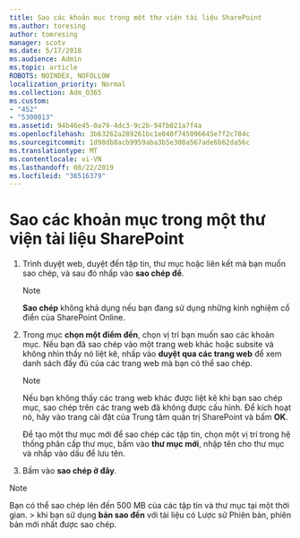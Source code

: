 ```yaml
---
title: Sao các khoản mục trong một thư viện tài liệu SharePoint
ms.author: toresing
author: tomresing
manager: scotv
ms.date: 5/17/2018
ms.audience: Admin
ms.topic: article
ROBOTS: NOINDEX, NOFOLLOW
localization_priority: Normal
ms.collection: Adm_O365
ms.custom:
- "452"
- "5300013"
ms.assetid: 94b46e45-0a79-4dc3-9c2b-94fb021a7f4a
ms.openlocfilehash: 3b63262a289261bc1e040f745096645e7f2c784c
ms.sourcegitcommit: 1d98db8acb9959aba3b5e308a567ade6b62da56c
ms.translationtype: MT
ms.contentlocale: vi-VN
ms.lasthandoff: 08/22/2019
ms.locfileid: "36516379"
---
```

# <a name="copy-items-in-a-sharepoint-document-library"></a>Sao các khoản mục trong một thư viện tài liệu SharePoint

1. Trình duyệt web, duyệt đến tập tin, thư mục hoặc liên kết mà bạn muốn sao chép, và sau đó nhấp vào **sao chép để**.

    > [!NOTE]
    > **Sao chép** không khả dụng nếu bạn đang sử dụng những kinh nghiệm cổ điển của SharePoint Online.
  
2. Trong mục **chọn một điểm đến**, chọn vị trí bạn muốn sao các khoản mục. Nếu bạn đã sao chép vào một trang web khác hoặc subsite và không nhìn thấy nó liệt kê, nhấp vào **duyệt qua các trang web** để xem danh sách đầy đủ của các trang web mà bạn có thể sao chép.

    > [!NOTE]
    > Nếu bạn không thấy các trang web khác được liệt kê khi bạn sao chép mục, sao chép trên các trang web đã không được cấu hình. Để kích hoạt nó, hãy vào trang cài đặt của Trung tâm quản trị SharePoint và bấm **OK**.
  
    Để tạo một thư mục mới để sao chép các tập tin, chọn một vị trí trong hệ thống phân cấp thư mục, bấm vào **thư mục mới**, nhập tên cho thư mục và nhấp vào dấu để lưu tên.

3. Bấm vào **sao chép ở đây**.

> [!NOTE]
> Bạn có thể sao chép lên đến 500 MB của các tập tin và thư mục tại một thời gian. > khi bạn sử dụng **bản sao đến** với tài liệu có Lược sử Phiên bản, phiên bản mới nhất được sao chép.
  